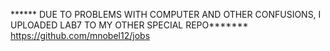 ****** DUE TO PROBLEMS WITH COMPUTER AND OTHER CONFUSIONS, I UPLOADED LAB7 TO MY OTHER SPECIAL REPO*******
https://github.com/mnobel12/jobs
